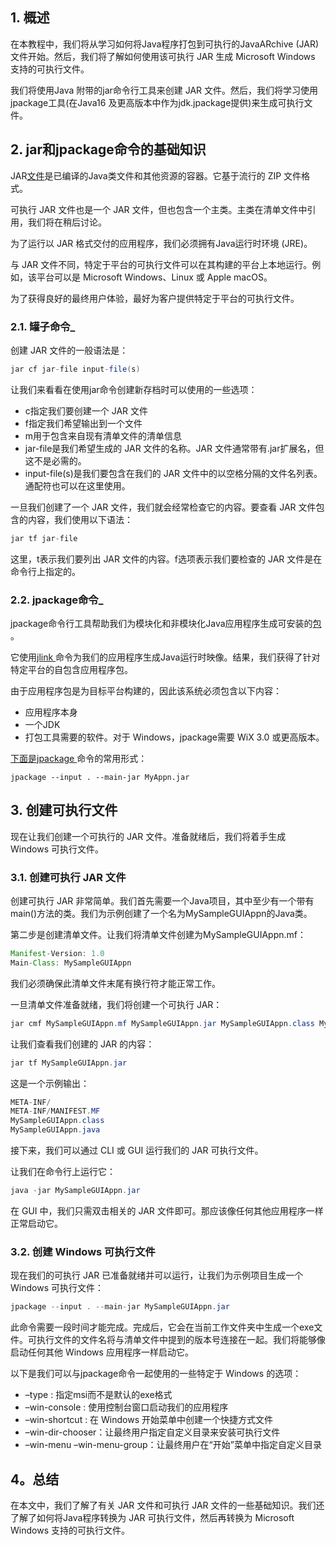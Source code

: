 ## 1. 概述

在本教程中，我们将从学习如何将Java程序打包到可执行的JavaARchive (JAR) 文件开始。然后，我们将了解如何使用该可执行 JAR 生成 Microsoft Windows 支持的可执行文件。

我们将使用Java 附带的jar命令行工具来创建 JAR 文件。然后，我们将学习使用jpackage工具(在Java16 及更高版本中作为jdk.jpackage提供)来生成可执行文件。

## 2. jar和jpackage命令的基础知识

JAR[文件](https://www.baeldung.com/java-create-jar)是已编译的Java类文件和其他资源的容器。它基于流行的 ZIP 文件格式。

可执行 JAR 文件也是一个 JAR 文件，但也包含一个主类。主类在清单文件中引用，我们将在稍后讨论。

为了运行以 JAR 格式交付的应用程序，我们必须拥有Java运行时环境 (JRE)。

与 JAR 文件不同，特定于平台的可执行文件可以在其构建的平台上本地运行。例如，该平台可以是 Microsoft Windows、Linux 或 Apple macOS。

为了获得良好的最终用户体验，最好为客户提供特定于平台的可执行文件。

### 2.1. 罐子命令_

创建 JAR 文件的一般语法是：

```java
jar cf jar-file input-file(s)
```

让我们来看看在使用jar命令创建新存档时可以使用的一些选项：

-   c指定我们要创建一个 JAR 文件
-   f指定我们希望输出到一个文件
-   m用于包含来自现有清单文件的清单信息
-   jar-file是我们希望生成的 JAR 文件的名称。JAR 文件通常带有.jar扩展名，但这不是必需的。
-   input-file(s)是我们要包含在我们的 JAR 文件中的以空格分隔的文件名列表。通配符也可以在这里使用。

一旦我们创建了一个 JAR 文件，我们就会经常检查它的内容。要查看 JAR 文件包含的内容，我们使用以下语法：

```java
jar tf jar-file

```

这里，t表示我们要列出 JAR 文件的内容。f选项表示我们要检查的 JAR 文件是在命令行上指定的。

### 2.2. jpackage命令_

jpackage命令行工具帮助我们为模块化和非模块化Java应用程序生成可安装的[包 ](https://www.baeldung.com/java14-jpackage)。

它使用[jlink ](https://www.baeldung.com/jlink)命令为我们的应用程序生成Java运行时映像。结果，我们获得了针对特定平台的自包含应用程序包。

由于应用程序包是为目标平台构建的，因此该系统必须包含以下内容：

-   应用程序本身
-   一个JDK
-   打包工具需要的软件。对于 Windows，jpackage需要 WiX 3.0 或更高版本。

[下面是jpackage ](https://www.baeldung.com/java14-jpackage)命令的常用形式：

```
jpackage --input . --main-jar MyAppn.jar
```

## 3. 创建可执行文件

现在让我们创建一个可执行的 JAR 文件。准备就绪后，我们将着手生成 Windows 可执行文件。

### 3.1. 创建可执行 JAR 文件

创建可执行 JAR 非常简单。我们首先需要一个Java项目，其中至少有一个带有main()方法的类。我们为示例创建了一个名为MySampleGUIAppn的Java类。

第二步是创建清单文件。让我们将清单文件创建为MySampleGUIAppn.mf：

```java
Manifest-Version: 1.0
Main-Class: MySampleGUIAppn

```

我们必须确保此清单文件末尾有换行符才能正常工作。

一旦清单文件准备就绪，我们将创建一个可执行 JAR：

```java
jar cmf MySampleGUIAppn.mf MySampleGUIAppn.jar MySampleGUIAppn.class MySampleGUIAppn.java
```

让我们查看我们创建的 JAR 的内容：

```java
jar tf MySampleGUIAppn.jar
```

这是一个示例输出：

```java
META-INF/
META-INF/MANIFEST.MF
MySampleGUIAppn.class
MySampleGUIAppn.java
```

接下来，我们可以通过 CLI 或 GUI 运行我们的 JAR 可执行文件。

让我们在命令行上运行它：

```java
java -jar MySampleGUIAppn.jar
```

在 GUI 中，我们只需双击相关的 JAR 文件即可。那应该像任何其他应用程序一样正常启动它。

### 3.2. 创建 Windows 可执行文件

现在我们的可执行 JAR 已准备就绪并可以运行，让我们为示例项目生成一个 Windows 可执行文件：

```java
jpackage --input . --main-jar MySampleGUIAppn.jar
```

此命令需要一段时间才能完成。完成后，它会在当前工作文件夹中生成一个exe文件。可执行文件的文件名将与清单文件中提到的版本号连接在一起。我们将能够像启动任何其他 Windows 应用程序一样启动它。

以下是我们可以与jpackage命令一起使用的一些特定于 Windows 的选项：

-   –type : 指定msi而不是默认的exe格式
-   –win-console : 使用控制台窗口启动我们的应用程序
-   –win-shortcut : 在 Windows 开始菜单中创建一个快捷方式文件
-   –win-dir-chooser：让最终用户指定自定义目录来安装可执行文件
-   –win-menu –win-menu-group：让最终用户在“开始”菜单中指定自定义目录

## 4。总结

在本文中，我们了解了有关 JAR 文件和可执行 JAR 文件的一些基础知识。我们还了解了如何将Java程序转换为 JAR 可执行文件，然后再转换为 Microsoft Windows 支持的可执行文件。
